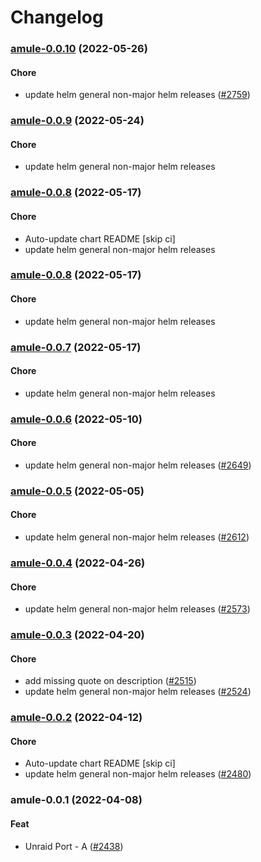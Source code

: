 # Changelog<br>


<a name="amule-0.0.10"></a>
### [amule-0.0.10](https://github.com/truecharts/apps/compare/amule-0.0.9...amule-0.0.10) (2022-05-26)

#### Chore

* update helm general non-major helm releases ([#2759](https://github.com/truecharts/apps/issues/2759))



<a name="amule-0.0.9"></a>
### [amule-0.0.9](https://github.com/truecharts/apps/compare/amule-0.0.8...amule-0.0.9) (2022-05-24)

#### Chore

* update helm general non-major helm releases



<a name="amule-0.0.8"></a>
### [amule-0.0.8](https://github.com/truecharts/apps/compare/amule-0.0.7...amule-0.0.8) (2022-05-17)

#### Chore

* Auto-update chart README [skip ci]
* update helm general non-major helm releases



<a name="amule-0.0.8"></a>
### [amule-0.0.8](https://github.com/truecharts/apps/compare/amule-0.0.7...amule-0.0.8) (2022-05-17)

#### Chore

* update helm general non-major helm releases



<a name="amule-0.0.7"></a>
### [amule-0.0.7](https://github.com/truecharts/apps/compare/amule-0.0.6...amule-0.0.7) (2022-05-17)

#### Chore

* update helm general non-major helm releases



<a name="amule-0.0.6"></a>
### [amule-0.0.6](https://github.com/truecharts/apps/compare/amule-0.0.5...amule-0.0.6) (2022-05-10)

#### Chore

* update helm general non-major helm releases ([#2649](https://github.com/truecharts/apps/issues/2649))



<a name="amule-0.0.5"></a>
### [amule-0.0.5](https://github.com/truecharts/apps/compare/amule-0.0.4...amule-0.0.5) (2022-05-05)

#### Chore

* update helm general non-major helm releases ([#2612](https://github.com/truecharts/apps/issues/2612))



<a name="amule-0.0.4"></a>
### [amule-0.0.4](https://github.com/truecharts/apps/compare/amule-0.0.3...amule-0.0.4) (2022-04-26)

#### Chore

* update helm general non-major helm releases ([#2573](https://github.com/truecharts/apps/issues/2573))



<a name="amule-0.0.3"></a>
### [amule-0.0.3](https://github.com/truecharts/apps/compare/amule-0.0.2...amule-0.0.3) (2022-04-20)

#### Chore

* add missing quote on description ([#2515](https://github.com/truecharts/apps/issues/2515))
* update helm general non-major helm releases ([#2524](https://github.com/truecharts/apps/issues/2524))



<a name="amule-0.0.2"></a>
### [amule-0.0.2](https://github.com/truecharts/apps/compare/amule-0.0.1...amule-0.0.2) (2022-04-12)

#### Chore

* Auto-update chart README [skip ci]
* update helm general non-major helm releases ([#2480](https://github.com/truecharts/apps/issues/2480))



<a name="amule-0.0.1"></a>
### amule-0.0.1 (2022-04-08)

#### Feat

* Unraid Port - A ([#2438](https://github.com/truecharts/apps/issues/2438))
